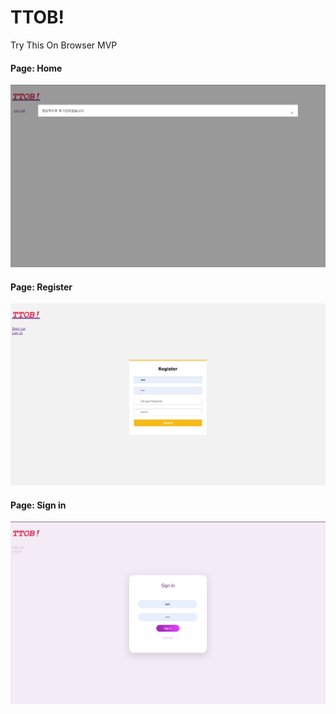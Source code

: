 # TTOB!

Try This On Browser MVP

#### Page: Home
![](docs/home.png)

#### Page: Register
![](docs/register.png)

#### Page: Sign in
![](docs/signin.png)